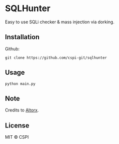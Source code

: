 # SQLHunter
Easy to use SQLi checker & mass injection via dorking.

## Installation
Github:
```
git clone https://github.com/cspi-git/sqlhunter
```

## Usage
```
python main.py
```

## Note
Credits to [Altorx](https://github.com/iUseYahoo).

## License
MIT © CSPI